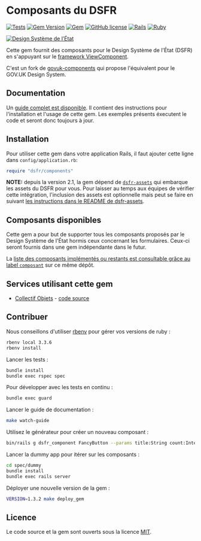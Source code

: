 # Composants du DSFR

[![Tests](https://github.com/betagouv/dsfr-view-components/workflows/Tests/badge.svg)](https://github.com/betagouv/dsfr-view-components/actions?query=workflow%3ATests)
[![Gem Version](https://badge.fury.io/rb/dsfr-view-components.svg)](https://badge.fury.io/rb/dsfr-view-components)
[![Gem](https://img.shields.io/gem/dt/dsfr-view-components?logo=rubygems)](https://rubygems.org/gems/dsfr-view-components)
[![GitHub license](https://img.shields.io/github/license/betagouv/dsfr-view-components)](https://github.com/betagouv/dsfr-view-components/blob/main/LICENSE)
[![Rails](https://img.shields.io/badge/Rails-6.1.5%20%E2%95%B1%207.0.3-E16D6D)](https://weblog.rubyonrails.org/releases/)
[![Ruby](https://img.shields.io/badge/Ruby-3.2.6%20%20%E2%95%B1%203.3.6-E16D6D)](https://www.ruby-lang.org/en/downloads/)

[![Design Système de lʼÉtat](https://img.shields.io/badge/Design%20Système%20de%20lʼÉtat-1.8.4-brightgreen)](https://www.systeme-de-design.gouv.fr/)

Cette gem fournit des composants pour le Design Système de l'État (DSFR) en s'appuyant sur le [framework ViewComponent](https://github.com/ViewComponent/view_component).

C'est un fork de [govuk-components](https://github.com/DFE-Digital/govuk-components) qui propose l'équivalent pour le GOV.UK Design System.

## Documentation

Un [guide complet est disponible](https://betagouv.github.io/dsfr-view-components/). Il contient des instructions pour l'installation et l'usage de cette gem. Les exemples présents éxecutent le code et seront donc toujours à jour.

## Installation

Pour utiliser cette gem dans votre application Rails, il faut ajouter cette ligne dans `config/application.rb`:

```ruby
require "dsfr/components"
```

**NOTE:** depuis la version 2.1, la gem dépend de [`dsfr-assets`](https://github.com/betagouv/dsfr-assets) qui embarque les assets du DSFR pour vous. Pour laisser au temps aux équipes de vérifier cette intégration, l'inclusion des assets est optionnelle mais peut se faire en suivant [les instructions dans le README de dsfr-assets](https://github.com/betagouv/dsfr-assets?tab=readme-ov-file#installation).

## Composants disponibles

Cette gem a pour but de supporter tous les composants proposés par le Design Système de l'État hormis ceux concernant les formulaires. Ceux-ci seront fournis dans une gem indépendante dans le futur.

La [liste des composants implémentés ou restants est consultable grâce au label `composant`](https://github.com/betagouv/dsfr-view-components/issues?page=2&q=is%3Aissue+label%3Acomposant) sur ce même dépôt.

<!--
This library also provides helpers for creating [links](https://govuk-components.netlify.app/helpers/link),
[buttons](https://govuk-components.netlify.app/helpers/button), [skip links](https://govuk-components.netlify.app/helpers/skip-link)
and [back to top links](https://govuk-components.netlify.app/helpers/back-to-top-link).
-->

## Services utilisant cette gem

- [Collectif Objets](https://collectif-objets.beta.gouv.fr/) - [code source](https://github.com/betagouv/collectif-objets)

## Contribuer

Nous conseillons d'utiliser [rbenv](https://github.com/rbenv/rbenv) pour gérer vos versions de ruby :

```sh
rbenv local 3.3.6
rbenv install
```

Lancer les tests :

```sh
bundle install
bundle exec rspec spec
```

Pour développer avec les tests en continu :

```sh
bundle exec guard
```

Lancer le guide de documentation :

```sh
make watch-guide
```

Utilisez le générateur pour créer un nouveau composant :

```sh
bin/rails g dsfr_component FancyButton --params title:String count:Integer
```

Lancer la dummy app pour itérer sur les composants :

```sh
cd spec/dummy
bundle install
bundle exec rails server
```

Déployer une nouvelle version de la gem :

```sh
VERSION=1.3.2 make deploy_gem
```

## Licence

Le code source et la gem sont ouverts sous la licence [MIT](https://opensource.org/licenses/MIT).
